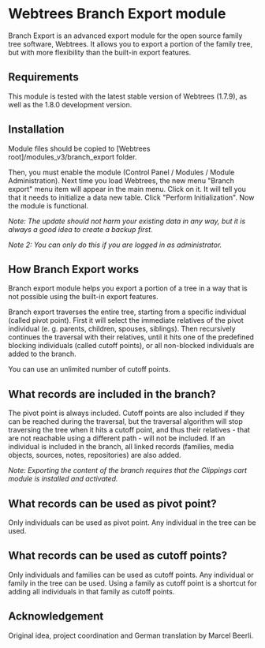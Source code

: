 # Webtrees Branch Export module

Branch Export is an advanced export module for the open source family tree software, Webtrees. It allows you to export a portion of the family tree, but with more flexibility than the built-in export features.

## Requirements

This module is tested with the latest stable version of Webtrees (1.7.9), as well as the 1.8.0 development version.

## Installation

Module files should be copied to [Webtrees root]/modules_v3/branch_export folder. 

Then, you must enable the module (Control Panel / Modules / Module Administration). Next time you load Webtrees, the new menu "Branch export" menu item will appear in the main menu. Click on it. It will tell you that it needs to initialize a data new table. Click "Perform Initialization". Now the module is functional.

*Note: The update should not harm your existing data in any way, but it is always a good idea to create a backup first.* 

*Note 2: You can only do this if you are logged in as administrator.*

## How Branch Export works

Branch export module helps you export a portion of a tree in a way that is not possible using the built-in export features.

Branch export traverses the entire tree, starting from a specific individual (called pivot point). First it will select the immediate relatives of the pivot individual (e. g. parents, children, spouses, siblings). Then recursively continues the traversal with their relatives, until it hits one of the predefined blocking individuals (called cutoff points), or all non-blocked individuals are added to the branch.

You can use an unlimited number of cutoff points.

## What records are included in the branch?

The pivot point is always included. Cutoff points are also included if they can be reached during the traversal, but the traversal algorithm will stop traversing the tree when it hits a cutoff point, and thus their relatives - that are not reachable using a different path - will not be included. If an individual is included in the branch, all linked records (families, media objects, sources, notes, repositories) are also added.

*Note: Exporting the content of the branch requires that the Clippings cart module is installed and activated.*

## What records can be used as pivot point?

Only individuals can be used as pivot point. Any individual in the tree can be used.

## What records can be used as cutoff points?

Only individuals and families can be used as cutoff points. Any individual or family in the tree can be used. Using a family as cutoff point is a shortcut for adding all individuals in that family as cutoff points.

## Acknowledgement

Original idea, project coordination and German translation by Marcel Beerli.
